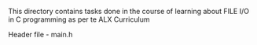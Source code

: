 This directory contains tasks done in the course of learning about FILE I/O in C programming as per te ALX Curriculum

Header file - main.h
